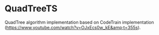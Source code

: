 # QuadTreeTS
QuadTree algorithm implementation based on CodeTrain implementation (https://www.youtube.com/watch?v=OJxEcs0w_kE&amp;t=355s).
